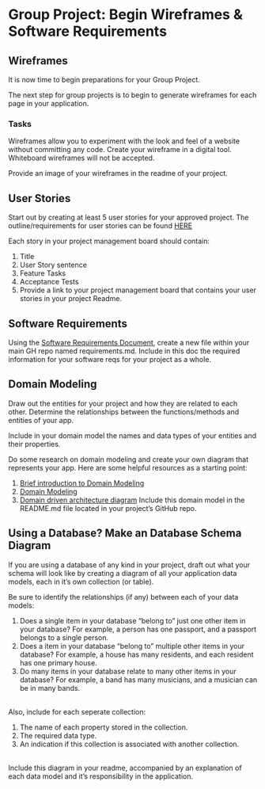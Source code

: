 # Group Project: Begin Wireframes & Software Requirements

## Wireframes
It is now time to begin preparations for your Group Project.

The next step for group projects is to begin to generate wireframes for each page in your application.

### Tasks
Wireframes allow you to experiment with the look and feel of a website without committing any code. Create your wireframe in a digital tool. Whiteboard wireframes will not be accepted.

Provide an image of your wireframes in the readme of your project.

## User Stories
Start out by creating at least 5 user stories for your approved project. The outline/requirements for user stories can be found [HERE](https://codefellows.github.io/common_curriculum/projects/UserStories)

Each story in your project management board should contain:

1. Title
2. User Story sentence
3. Feature Tasks
4. Acceptance Tests
5. Provide a link to your project management board that contains your user stories in your project Readme.

## Software Requirements
Using the [Software Requirements Document](https://codefellows.github.io/common_curriculum/projects/SoftwareReqs), create a new file within your main GH repo named requirements.md. Include in this doc the required information for your software reqs for your project as a whole.

## Domain Modeling
Draw out the entities for your project and how they are related to each other. Determine the relationships between the functions/methods and entities of your app.

Include in your domain model the names and data types of your entities and their properties.

Do some research on domain modeling and create your own diagram that represents your app. Here are some helpful resources as a starting point:

1. [Brief introduction to Domain Modeling](https://olegchursin.medium.com/a-brief-introduction-to-domain-modeling-862a30b38353)
2. [Domain Modeling](https://www.scaledagileframework.com/domain-modeling/)
3. [Domain driven architecture diagram](https://medium.com/nick-tune-tech-strategy-blog/domain-driven-architecture-diagrams-139a75acb578)
Include this domain model in the README.md file located in your project’s GitHub repo.

## Using a Database? Make an Database Schema Diagram
If you are using a database of any kind in your project, draft out what your schema will look like by creating a diagram of all your application data models, each in it’s own collection (or table).

Be sure to identify the relationships (if any) between each of your data models:

1. Does a single item in your database “belong to” just one other item in your database? For example, a person has one passport, and a passport belongs to a single person.
2. Does a item in your database “belong to” multiple other items in your database? For example, a house has many residents, and each resident has one primary house.
3. Do many items in your database relate to many other items in your database? For example, a band has many musicians, and a musician can be in many bands.

<br>
Also, include for each seperate collection:

1. The name of each property stored in the collection.
2. The required data type.
3. An indication if this collection is associated with another collection.

<br>
Include this diagram in your readme, accompanied by an explanation of each data model and it’s responsibility in the application.